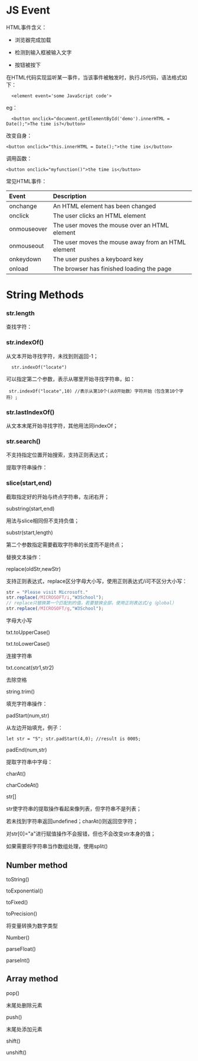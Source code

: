 # JS Event

HTML事件含义：

- 浏览器完成加载

- 检测到输入框被输入文字

- 按钮被按下

在HTML代码实现监听某一事件，当该事件被触发时，执行JS代码，语法格式如下：

`  <element event='some JavaScript code'>`

eg：

`  <button onclick="document.getElementById('demo').innerHTML = Date();">The time is?</button>`

改变自身：

` <button onclick="this.innerHTML = Date();">the time is</button> `

调用函数：

`<button onclick="myfunction()">the time is</button>`

常见HTML事件：

| Event       | Description                                        |
| :---------- | :------------------------------------------------- |
| onchange    | An HTML element has been changed                   |
| onclick     | The user clicks an HTML element                    |
| onmouseover | The user moves the mouse over an HTML element      |
| onmouseout  | The user moves the mouse away from an HTML element |
| onkeydown   | The user pushes a keyboard key                     |
| onload      | The browser has finished loading the page          |

# String Methods

### str.length

查找字符：

### str.indexOf()

从文本开始寻找字符，未找到则返回-1；

`  str.indexOf("locate")`

可以指定第二个参数，表示从哪里开始寻找字符串，如：

` str.indexOf("locate",10) //表示从第10个(从0开始数）字符开始（包含第10个字符）;`

### str.lastIndexOf()

从文本末尾开始寻找字符，其他用法同indexOf；

### str.search()

不支持指定位置开始搜索，支持正则表达式；



提取字符串操作：

### slice(start,end)

截取指定好的开始与终点字符串，左闭右开；

substring(start,end)

用法与slice相同但不支持负值；

substr(start,length)

第二个参数指定需要截取字符串的长度而不是终点；

替换文本操作：

replace(oldStr,newStr)

支持正则表达式，replace区分字母大小写，使用正则表达式/i可不区分大小写：

```javascript
str = "Please visit Microsoft."
str.replace(/MICROSOFT/i,"W3School");
// replace只替换第一个匹配到的值，若要替换全部，使用正则表达式/g（global）
str.replace(/MICROSOFT/g,"W3School");
```

字母大小写

txt.toUpperCase()

txt.toLowerCase()

连接字符串

txt.concat(str1,str2)

去除空格

string.trim()

填充字符串操作：

padStart(num,str)

从左边开始填充，例子：

` let str = "5"; str.padStart(4,0); //result is 0005; `

padEnd(num,str)

提取字符串中字母：

charAt()

charCodeAt()

str[]

str使字符串的提取操作看起来像列表，但字符串不是列表；

若未找到字符串返回undefined；charAt()则返回空字符；

对str[0]="a"进行赋值操作不会报错，但也不会改变str本身的值；

如果需要将字符串当作数组处理，使用split()

## Number method

toString()

toExponential()

toFixed()

toPrecision()

将变量转换为数字类型

Number()

parseFloat()

parseInt()

## Array method

pop()

末尾处删除元素

push()

末尾处添加元素

shift()

unshift()





















